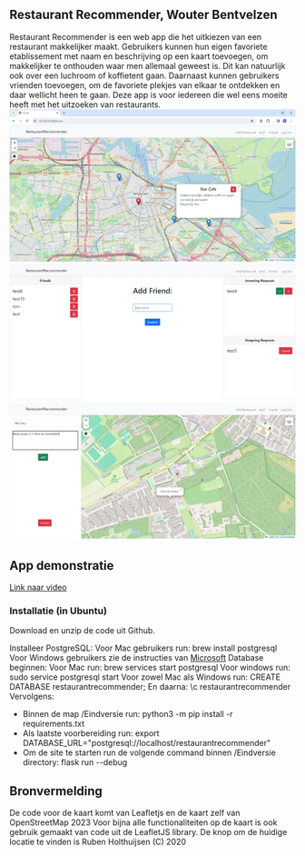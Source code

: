 ## Restaurant Recommender, Wouter Bentvelzen
Restaurant Recommender is een web app die het uitkiezen van een restaurant makkelijker maakt. Gebruikers kunnen hun eigen favoriete etablissement met naam en beschrijving op een kaart toevoegen, om makkelijker te onthouden waar men allemaal geweest is. Dit kan natuurlijk ook over een luchroom of koffietent gaan. Daarnaast kunnen gebruikers vrienden toevoegen, om de favoriete plekjes van elkaar te ontdekken en daar wellicht heen te gaan. Deze app is voor iedereen die wel eens moeite heeft met het uitzoeken van restaurants. 
![Voorbeeld1](RR_proposal/readme1.png)
![Voorbeeld2](RR_proposal/readme2.png)
![Voorbeeld3](RR_proposal/readme3.png)

## App demonstratie 
[Link naar video](https://video.uva.nl/media/Programmeerproject+Wouter+Bentvelzen+RestaurantRecommender/0_jqjb73s7)

### Installatie (in Ubuntu)
Download en unzip de code uit Github.

Installeer PostgreSQL:
Voor Mac gebruikers run: brew install postgresql
Voor Windows gebruikers zie de instructies van [Microsoft](https://learn.microsoft.com/en-us/windows/wsl/tutorials/wsl-database#install-postgresql)
Database beginnen:
Voor Mac run: brew services start postgresql
Voor windows run: sudo service postgresql start
Voor zowel Mac als Windows run: CREATE DATABASE restaurantrecommender;
En daarna: \c restaurantrecommender
Vervolgens:
- Binnen de map /Eindversie run: python3 -m pip install -r requirements.txt
- Als laatste voorbereiding run: export DATABASE_URL="postgresql://localhost/restaurantrecommender"
- Om de site te starten run de volgende command binnen /Eindversie directory: flask run --debug

## Bronvermelding
De code voor de kaart komt van Leafletjs en de kaart zelf van OpenStreetMap 2023
Voor bijna alle functionaliteiten op de kaart is ook gebruik gemaakt van code uit de LeafletJS library. 
De knop om de huidige locatie te vinden is Ruben Holthuijsen (C) 2020
